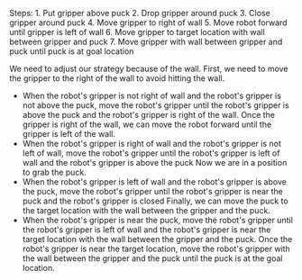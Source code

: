 

Steps:  1. Put gripper above puck  2. Drop gripper around puck  3. Close gripper around puck  4. Move gripper to right of wall  5. Move robot forward until gripper is left of wall  6. Move gripper to target location with wall between gripper and puck  7. Move gripper with wall between gripper and puck until puck is at goal location
    
We need to adjust our strategy because of the wall. First, we need to move the gripper to the right of the wall to avoid hitting the wall.
- When the robot's gripper is not right of wall and the robot's gripper is not above the puck, move the robot's gripper until the robot's gripper is above the puck and the robot's gripper is right of the wall. 
Once the gripper is right of the wall, we can move the robot forward until the gripper is left of the wall.
- When the robot's gripper is right of wall and the robot's gripper is not left of wall, move the robot's gripper until the robot's gripper is left of wall and the robot's gripper is above the puck
Now we are in a position to grab the puck.
- When the robot's gripper is left of wall and the robot's gripper is above the puck, move the robot's gripper until the robot's gripper is near the puck and the robot's gripper is closed 
Finally, we can move the puck to the target location with the wall between the gripper and the puck. 
- When the robot's gripper is near the puck, move the robot's gripper until the robot's gripper is left of wall and the robot's gripper is near the target location with the wall between the gripper and the puck. Once the robot's gripper is near the target location, move the robot's gripper with the wall between the gripper and the puck until the puck is at the goal location.